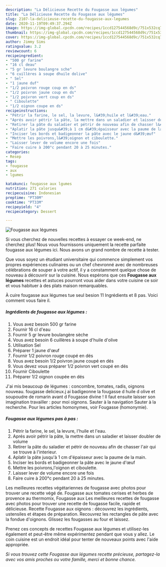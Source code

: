 ```yaml
---
description: "La Délicieuse Recette du Fougasse aux légumes"
title: "La Délicieuse Recette du Fougasse aux légumes"
slug: 2107-la-delicieuse-recette-du-fougasse-aux-legumes
date: 2020-11-19T09:49:37.294Z
image: https://img-global.cpcdn.com/recipes/1ccd127544568d9c/751x532cq70/fougasse-aux-legumes-photo-principale-de-la-recette.jpg
thumbnail: https://img-global.cpcdn.com/recipes/1ccd127544568d9c/751x532cq70/fougasse-aux-legumes-photo-principale-de-la-recette.jpg
cover: https://img-global.cpcdn.com/recipes/1ccd127544568d9c/751x532cq70/fougasse-aux-legumes-photo-principale-de-la-recette.jpg
author: Jimmy Sims
ratingvalue: 3.2
reviewcount: 6
recipeingredient:
- "500 gr farine"
- "16 cl deau"
- "5 gr levure boulangre sche"
- "6 cuillères à soupe dhuile dolive"
- " Sel"
- "1 jaune duf"
- "1/2 poivron rouge coup en ds"
- "1/2 poivron jaune coup en ds"
- "1/2 poivron vert coup en ds"
- " Ciboulette"
- "1/2 oignon coupe en ds"
recipeinstructions:
- "Pétrir la farine, le sel, la levure, l&#39;huile et l&#39;eau."
- "Aprés avoir pétrir la pâte, la mettre dans un saladier et laisser doubler de volume"
- "Retirer la pâte du saladier et pétrir de nouveau afin de chasser l&#39;air qui se trouve à l&#39;interieur."
- "Aplatir la pâte jusqu&#39;à 1 cm d&#39;épaisseur avec la paume de la main."
- "Inciser les bords et badigeonner la pâte avec le jaune d&#39;œuf"
- "Mettre les poivrons,l&#39;oignon et ciboulette."
- "Laisser lever de volume encore une fois"
- "Faire cuire à 200°c pendant 20 à 25 minutes."
categories:
- Resep
tags:
- fougasse
- aux
- lgumes

katakunci: fougasse aux lgumes 
nutrition: 271 calories
recipecuisine: Indonesian
preptime: "PT30M"
cooktime: "PT33M"
recipeyield: "4"
recipecategory: Dessert

---
```



![Fougasse aux légumes](https://img-global.cpcdn.com/recipes/1ccd127544568d9c/751x532cq70/fougasse-aux-legumes-photo-principale-de-la-recette.jpg)

Si vous cherchez de nouvelles recettes à essayer ce week-end, ne cherchez plus! Nous vous fournissons uniquement la recette parfaite fougasse aux légumes ici. Nous avons un grand nombre de recette à tester.

Que vous soyez un étudiant universitaire qui commence simplement vos propres expériences culinaires ou un chef chevronné avec de nombreuses célébrations de souper à votre actif, il y a constamment quelque chose de nouveau à découvrir sur la cuisine. Nous espérons que ces <strong> Fougasse aux légumes </strong> recettes et astuces pourront vous aider dans votre cuisine ce soir et vous habituer à des plats maison remarquables.

<!--inarticleads1-->

À cuire fougasse aux légumes tue seul besion 11 Ingrédients et 8 pas. Voici comment vous faire il.

##### Ingrédients de fougasse aux légumes :

1. Vous avez besoin 500 gr farine
1. Fournir 16 cl d&#39;eau
1. Fournir 5 gr levure boulangère sèche
1. Vous avez besoin 6 cuillères à soupe d&#39;huile d&#39;olive
1. Utilisation  Sel
1. Préparer 1 jaune d&#39;œuf
1. Fournir 1/2 poivron rouge coupé en dés
1. Vous avez besoin 1/2 poivron jaune coupé en dés
1. Vous devez vous préparer 1/2 poivron vert coupé en dés
1. Fournir  Ciboulette
1. Préparer 1/2 oignon coupée en dés


J&#39;ai mis beaucoup de légumes : concombre, tomates, radis, oignons nouveau. fougasse delicieux.j ai badigeonne la fougasse d huile d olive et soupoudre de romarin avant d Fougasse divine ! Il faut ensuite laisser son imagination travailler : pour moi oignons. Sauter à la navigation Sauter à la recherche. Pour les articles homonymes, voir Fougasse (homonymie). 

<!--inarticleads2-->

##### Fougasse aux légumes pas à pas :

1. Pétrir la farine, le sel, la levure, l&#39;huile et l&#39;eau.
1. Aprés avoir pétrir la pâte, la mettre dans un saladier et laisser doubler de volume
1. Retirer la pâte du saladier et pétrir de nouveau afin de chasser l&#39;air qui se trouve à l&#39;interieur.
1. Aplatir la pâte jusqu&#39;à 1 cm d&#39;épaisseur avec la paume de la main.
1. Inciser les bords et badigeonner la pâte avec le jaune d&#39;œuf
1. Mettre les poivrons,l&#39;oignon et ciboulette.
1. Laisser lever de volume encore une fois
1. Faire cuire à 200°c pendant 20 à 25 minutes.


Les meilleures recettes végétariennes de fougasse avec photos pour trouver une recette végé de. Fougasse aux tomates cerises et herbes de provence au thermomix, Fougasse aux Les meilleures recettes de fougasse avec photos pour trouver une recette de fougasse facile, rapide et délicieuse. Recette Fougasse aux oignons : découvrez les ingrédients, ustensiles et étapes de préparation. Recouvrez les rectangles de pâte avec la fondue d&#39;oignons. Glissez les fougasses au four et laissez. 

<!--inarticleads1-->

<p>
Prenez ces concepts de recettes Fougasse aux légumes et utilisez-les également et peut-être même expérimentez pendant que vous y allez. Le coin cuisine est un endroit idéal pour tenter de nouveaux points avec l'aide appropriée.
</p>

<p>
<i>Si vous trouvez cette Fougasse aux légumes recette précieuse, partagez-la avec vos amis proches ou votre famille, merci et bonne chance.</i>
</p>
